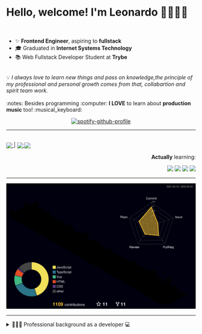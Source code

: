 # Hello, welcome! I'm Leonardo 🌈👨🏽‍💻
<p align="right">
<img src="https://upload.wikimedia.org/wikipedia/en/thumb/0/05/Flag_of_Brazil.svg/1200px-Flag_of_Brazil.svg.png" width=20 height=15 / >
<img src="https://upload.wikimedia.org/wikipedia/commons/2/2b/Bandeira_do_estado_de_S%C3%A3o_Paulo.svg" width=20 height=15 / >
</p>

- ✨ <b>Frontend Engineer</b>, aspiring to <b>fullstack</b>
- 🎓 Graduated in <b>Internet Systems Technology</b>
- 📚 Web Fullstack Developer Student at <b>Trybe</b>
<br>
💡 <i>I always love to learn new things and pass on knowledge,the principle of my professional and personal growth comes from that, collabartion and spirit team work.</i>
<br><br>
:notes: Besides programming :computer:
<b>I LOVE</b> to learn about <b>production music</b> too! :musical_keyboard:

<div align=center>
    
 [![spotify-github-profile](https://spotify-github-profile.vercel.app/api/view?uid=lcds90&cover_image=true&theme=novatorem&bar_color=ac61d2&bar_color_cover=false)](https://spotify-github-profile.vercel.app/api/view?uid=lcds90&redirect=true)
    
</div>

* * *

<br />
    
<div align="left">

<a href="https://lcds.vercel.app/">
   <img align="center" src="https://img.shields.io/badge/Access-Portfolio-purple"/>
</a> |
<a href="https://www.linkedin.com/in/lcds90/">
  <img align="center" src="https://img.shields.io/static/v1?logo=linkedin&label=linkedin&message=lcds90&color=blue&style=for-the-badge"/>
</a>
<a href="mailto:lcds90@gmail.com">
  <img align="center" src="https://img.shields.io/static/v1?&logo=gmail&label=Send&message=Email&color=red&style=for-the-badge" />
</a>   
 
</div>

<div align="right"> 
       
**Actually** learning:
 
<img src="https://badges.aleen42.com/src/vue.svg">
<img src="https://badges.aleen42.com/src/typescript.svg">
<img src="https://badges.aleen42.com/src/node.svg">
<img src="https://badges.aleen42.com/src/jest_1.svg">
</div>

* * *

![](./profile-3d-contrib/profile-night-rainbow.svg)


* * *
       
<details>
       
<summary>👨🏽‍💻 Professional background as a developer 💻</summary>
    
  <div align="justify">


<div align="center">
<a href="https://wakatime.com/@lcds90">
  <img align="center" src="https://github-readme-stats.vercel.app/api/top-langs/?username=lcds90&langs_count=10&theme=gruvbox&layout=compact&include_all_commits=true" width="400px"/>
</a>
<a href="https://wakatime.com/@lcds90">
  <img align="center" width="400px" src="https://github-readme-stats.vercel.app/api/wakatime?username=lcds90&theme=gruvbox&layout=compact"/>
</a>
</div>

<br/>

<div align="center">
    
<a href="https://wakatime.com/@lcds90">
  <img align="center" width="400px" src="https://github-readme-stats.vercel.app/api?username=lcds90&count_private=true&theme=gruvbox"/>
</a>
<!-- <img align="center" width="300px" src="https://github-profile-trophy.vercel.app/?username=lcds90&row=2&column=3&theme=gruvbox"/> -->

<img align="center" width="400px" src="https://github-readme-streak-stats.herokuapp.com/?user=lcds90&theme=dark"/>

</div>

<br />
              
<!--START_SECTION:waka-->
![Code Time](http://img.shields.io/badge/Code%20Time-1%2C601%20hrs%2040%20mins-blue)

![Profile Views](http://img.shields.io/badge/Profile%20Views-4-blue)

![Lines of code](https://img.shields.io/badge/From%20Hello%20World%20I%27ve%20Written-2%20Million%20lines%20of%20code-blue)

**🐱 My GitHub Data** 

> 🏆 288 Contributions in the Year 2022
 > 
> 📦 566.9 kB Used in GitHub's Storage 
 > 
> 🚫 Not Opted to Hire
 > 
> 📜 73 Public Repositories 
 > 
> 🔑 43 Private Repositories  
 > 
**I'm a Night 🦉** 

```text
🌞 Morning    155 commits    ████░░░░░░░░░░░░░░░░░░░░░   18.47% 
🌆 Daytime    244 commits    ███████░░░░░░░░░░░░░░░░░░   29.08% 
🌃 Evening    270 commits    ████████░░░░░░░░░░░░░░░░░   32.18% 
🌙 Night      170 commits    █████░░░░░░░░░░░░░░░░░░░░   20.26%

```
📅 **I'm Most Productive on Sunday** 

```text
Monday       139 commits    ████░░░░░░░░░░░░░░░░░░░░░   16.57% 
Tuesday      131 commits    ████░░░░░░░░░░░░░░░░░░░░░   15.61% 
Wednesday    71 commits     ██░░░░░░░░░░░░░░░░░░░░░░░   8.46% 
Thursday     96 commits     ██░░░░░░░░░░░░░░░░░░░░░░░   11.44% 
Friday       123 commits    ███░░░░░░░░░░░░░░░░░░░░░░   14.66% 
Saturday     115 commits    ███░░░░░░░░░░░░░░░░░░░░░░   13.71% 
Sunday       164 commits    █████░░░░░░░░░░░░░░░░░░░░   19.55%

```


📊 **This Week I Spent My Time On** 

```text
⌚︎ Time Zone: America/Sao_Paulo

💬 Programming Languages: 
TypeScript               25 hrs 50 mins      ███████████████████░░░░░░   78.56% 
Vue.js                   4 hrs 47 mins       ███░░░░░░░░░░░░░░░░░░░░░░   14.58% 
JavaScript               1 hr 8 mins         ░░░░░░░░░░░░░░░░░░░░░░░░░   3.45% 
JSON                     46 mins             ░░░░░░░░░░░░░░░░░░░░░░░░░   2.34% 
HTML                     8 mins              ░░░░░░░░░░░░░░░░░░░░░░░░░   0.43%

🔥 Editors: 
VS Code                  32 hrs 54 mins      █████████████████████████   100.0%

💻 Operating System: 
Linux                    32 hrs 54 mins      █████████████████████████   100.0%

```

**I Mostly Code in JavaScript** 

```text
JavaScript               41 repos            ███████████░░░░░░░░░░░░░░   44.57% 
TypeScript               16 repos            ████░░░░░░░░░░░░░░░░░░░░░   17.39% 
HTML                     9 repos             ██░░░░░░░░░░░░░░░░░░░░░░░   9.78% 
Vue                      8 repos             ██░░░░░░░░░░░░░░░░░░░░░░░   8.7% 
CSS                      6 repos             █░░░░░░░░░░░░░░░░░░░░░░░░   6.52%

```


**Timeline**

![Chart not found](https://raw.githubusercontent.com/lcds90/lcds90/main/charts/bar_graph.png) 


 Last Updated on 20/05/2022 18:54:15 UTC
<!--END_SECTION:waka-->
              
              
   </div>
</details>
